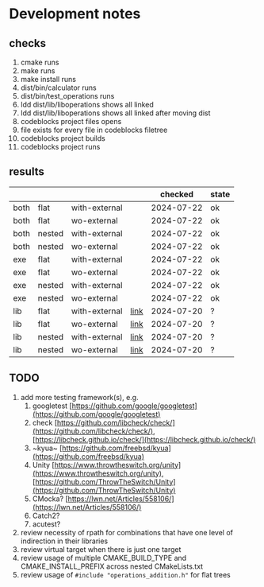 # Development notes

## checks

1. cmake runs
2. make runs
3. make install runs
4. dist/bin/calculator runs
5. dist/bin/test_operations runs
6. ldd dist/lib/liboperations shows all linked
7. ldd dist/lib/liboperations shows all linked after moving dist
8. codeblocks project files opens
9. file exists for every file in codeblocks filetree
10. codeblocks project builds
11. codeblocks project runs

## results 

|      |        |               |                                                                           | checked    | state   |
| ---  | ---    | ---           | ---                                                                       | ---        | ---     |
| both | flat   | with-external |                                                                           | 2024-07-22 | ok      |
| both | flat   | wo-external   |                                                                           | 2024-07-22 | ok      |
| both | nested | with-external |                                                                           | 2024-07-22 | ok      |
| both | nested | wo-external   |                                                                           | 2024-07-22 | ok      |
| exe  | flat   | with-external |                                                                           | 2024-07-22 | ok      |
| exe  | flat   | wo-external   |                                                                           | 2024-07-22 | ok      |
| exe  | nested | with-external |                                                                           | 2024-07-22 | ok      |
| exe  | nested | wo-external   |                                                                           | 2024-07-22 | ok      |
| lib  | flat   | with-external | [link](%7B%7B%20project_slug%20%7D%7D/produces/lib/with-external/flat)    | 2024-07-20 | ?       |
| lib  | flat   | wo-external   | [link](%7B%7B%20project_slug%20%7D%7D/produces/lib/wo-external/flat)      | 2024-07-20 | ?       |
| lib  | nested | with-external | [link](%7B%7B%20project_slug%20%7D%7D/produces/lib/with-external/nested)  | 2024-07-20 | ?       |
| lib  | nested | wo-external   | [link](%7B%7B%20project_slug%20%7D%7D/produces/lib/wo-external/nested)    | 2024-07-20 | ?       |

## TODO

1. add more testing framework(s), e.g.
   1. googletest [https://github.com/google/googletest](https://github.com/google/googletest)
   1. check [https://github.com/libcheck/check/](https://github.com/libcheck/check/), [https://libcheck.github.io/check/](https://libcheck.github.io/check/)
   1. ~kyua~ [https://github.com/freebsd/kyua](https://github.com/freebsd/kyua)
   1. Unity [https://www.throwtheswitch.org/unity](https://www.throwtheswitch.org/unity), [https://github.com/ThrowTheSwitch/Unity](https://github.com/ThrowTheSwitch/Unity)
   1. CMocka? [https://lwn.net/Articles/558106/](https://lwn.net/Articles/558106/)
   1. Catch2?
   1. acutest?
1. review necessity of rpath for combinations that have one level of indirection in their libraries
1. review virtual target when there is just one target
1. review usage of multiple CMAKE_BUILD_TYPE and CMAKE_INSTALL_PREFIX across nested CMakeLists.txt
1. review usage of `#include "operations_addition.h"` for flat trees
